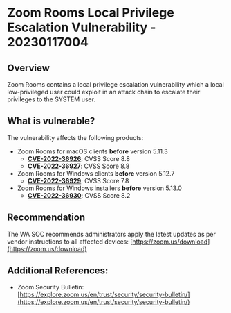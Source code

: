# Zoom Rooms Local Privilege Escalation Vulnerability - 20230117004

## Overview
Zoom Rooms contains a local privilege escalation vulnerability which a local low-privileged user could exploit in an attack chain to escalate their privileges to the SYSTEM user.

## What is vulnerable? 
The vulnerability affects the following products:
- Zoom Rooms for macOS clients **before** version 5.11.3
   - [**CVE-2022-36926**](https://cve.mitre.org/cgi-bin/cvename.cgi?name=CVE-2022-36926): CVSS Score 8.8
   - [**CVE-2022-36927**](https://cve.mitre.org/cgi-bin/cvename.cgi?name=CVE-2022-36927): CVSS Score 8.8
- Zoom Rooms for Windows clients **before** version 5.12.7
   - [**CVE-2022-36929**](https://cve.mitre.org/cgi-bin/cvename.cgi?name=CVE-2022-36929): CVSS Score 7.8
- Zoom Rooms for Windows installers **before** version 5.13.0
   - [**CVE-2022-36930**](https://cve.mitre.org/cgi-bin/cvename.cgi?name=2022-36930): CVSS Score 8.2

## Recommendation
The WA SOC recommends administrators apply the latest updates as per vendor instructions to all affected devices: [https://zoom.us/download](https://zoom.us/download)

## Additional References:
* Zoom Security Bulletin: [https://explore.zoom.us/en/trust/security/security-bulletin/](https://explore.zoom.us/en/trust/security/security-bulletin/)